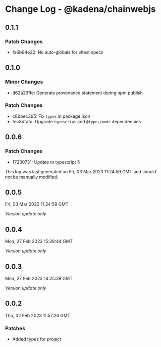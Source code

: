 # Change Log - @kadena/chainwebjs

## 0.1.1

### Patch Changes

- fa6b84e22: No auto-globals for vitest specs

## 0.1.0

### Minor Changes

- d62a23ffe: Generate provenance statement during npm publish

### Patch Changes

- c8bbec395: Fix `types` in package.json
- fec8dfafd: Upgrade `typescript` and `@types/node` dependencies

## 0.0.6

### Patch Changes

- 17230731: Update to typescript 5

This log was last generated on Fri, 03 Mar 2023 11:24:59 GMT and should not be
manually modified.

## 0.0.5

Fri, 03 Mar 2023 11:24:59 GMT

_Version update only_

## 0.0.4

Mon, 27 Feb 2023 15:39:44 GMT

_Version update only_

## 0.0.3

Mon, 27 Feb 2023 14:25:39 GMT

_Version update only_

## 0.0.2

Thu, 02 Feb 2023 11:57:26 GMT

### Patches

- Added types for project
